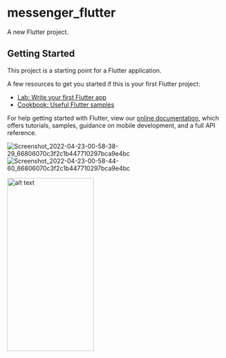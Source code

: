 # messenger_flutter

A new Flutter project.

## Getting Started

This project is a starting point for a Flutter application.

A few resources to get you started if this is your first Flutter project:

- [Lab: Write your first Flutter app](https://flutter.dev/docs/get-started/codelab)
- [Cookbook: Useful Flutter samples](https://flutter.dev/docs/cookbook)

For help getting started with Flutter, view our
[online documentation](https://flutter.dev/docs), which offers tutorials,
samples, guidance on mobile development, and a full API reference.

![Screenshot_2022-04-23-00-58-38-29_66806070c3f2c1b447710297bca9e4bc](https://user-images.githubusercontent.com/30185967/164779393-da6d9397-35d2-44d6-8ed9-7c6c3c1eb2b1.jpg)
![Screenshot_2022-04-23-00-58-44-60_66806070c3f2c1b447710297bca9e4bc](https://user-images.githubusercontent.com/30185967/164779598-60d28092-56e8-4a77-92d2-1aeac3c6b63b.jpg)

<img src="https://photos.google.com/u/2/photo/AF1QipOGtgsuxBebrWDV3gu5zfr8xlo4-89n-ChSLy87" alt="alt text" width="200" height="400">
